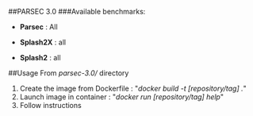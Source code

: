 ##PARSEC 3.0
###Available benchmarks:
- **Parsec** : All 

- **Splash2X** : all

- **Splash2** : all

##Usage
From  *parsec-3.0/* directory

1. Create the image from Dockerfile : "*docker build -t [repository/tag] .*"
2. Launch image in container : "*docker run  [repository/tag] help*"
3. Follow instructions


